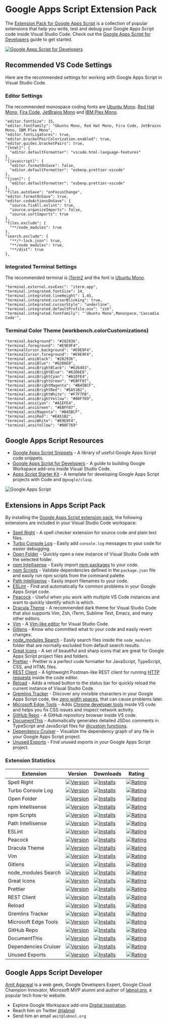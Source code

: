 # Google Apps Script Extension Pack

The [Extension Pack for Google Apps Script](https://marketplace.visualstudio.com/items?itemName=labnol.google-apps-script) is a collection of popular extensions that help you write, test and debug your Google Apps Script code inside Visual Studio Code. Check out the [Google Apps Script for Developers](https://www.labnol.org/internet/google-apps-script-developers/32305/) guide to get started.

[![Google Apps Script for Developers](https://i.imgur.com/6xdU6EO.png)](https://www.youtube.com/watch?v=KxdCIbeO4Uk)

## Recommended VS Code Settings

Here are the recommended settings for working with Google Apps Script in Visual Studio Code.

### Editor Settings

The recommended monospace coding fonts are [Ubuntu Mono](https://fonts.google.com/specimen/Ubuntu+Mono). [Red Hat Mono](https://fonts.google.com/specimen/Red+Hat+Mono), [Fira Code](https://fonts.google.com/specimen/Fira+Code), [JetBrains Mono](https://fonts.google.com/specimen/JetBrains+Mono) and [IBM Plex Mono](https://fonts.google.com/specimen/IBM+Plex+Mono).

```
"editor.fontSize": 15,
"editor.fontFamily": "Ubuntu Mono, Red Hat Mono, Fira Code, JetBrains Mono, IBM Plex Mono",
"editor.fontLigatures": true,
"editor.bracketPairColorization.enabled": true,
"editor.guides.bracketPairs": true,
"[html]": {
  "editor.defaultFormatter": "vscode.html-language-features"
},
"[javascript]": {
  "editor.formatOnSave": false,
  "editor.defaultFormatter": "esbenp.prettier-vscode"
},
"[json]": {
  "editor.defaultFormatter": "esbenp.prettier-vscode"
},
"files.autoSave": "onFocusChange",
"editor.formatOnSave": true,
"editor.codeActionsOnSave": {
  "source.fixAll.eslint": true,
  "source.organizeImports": false,
  "source.sortImports": true
},
"files.exclude": {
  "**/node_modules": true
},
"search.exclude": {
  "**/*-lock.json": true,
  "**/node_modules": true,
  "**/dist": true
},
```

### Integrated Terminal Settings

The recommended terminal is [iTerm2](https://iterm2.com/) and the font is [Ubuntu Mono](https://fonts.google.com/specimen/Ubuntu+Mono).

```
"terminal.external.osxExec": "iterm.app",
"terminal.integrated.fontSize": 14,
"terminal.integrated.lineHeight": 1.45,
"terminal.integrated.cursorBlinking": true,
"terminal.integrated.cursorStyle": "underline",
"terminal.integrated.defaultProfile.osx": "zsh",
"terminal.integrated.fontFamily": "'Ubuntu Mono',Monospace,'Cascadia Code'",
```

### Terminal Color Theme (workbench.colorCustomizations)

```
"terminal.background": "#282936",
"terminal.foreground": "#E9E9F4",
"terminalCursor.background": "#E9E9F4",
"terminalCursor.foreground": "#E9E9F4",
"terminal.ansiBlack": "#282936",
"terminal.ansiBlue": "#62D6E8",
"terminal.ansiBrightBlack": "#626483",
"terminal.ansiBrightBlue": "#62D6E8",
"terminal.ansiBrightCyan": "#A1EFE4",
"terminal.ansiBrightGreen": "#EBFF87",
"terminal.ansiBrightMagenta": "#B45BCF",
"terminal.ansiBrightRed": "#EA51B2",
"terminal.ansiBrightWhite": "#F7F7FB",
"terminal.ansiBrightYellow": "#00F769",
"terminal.ansiCyan": "#A1EFE4",
"terminal.ansiGreen": "#EBFF87",
"terminal.ansiMagenta": "#B45BCF",
"terminal.ansiRed": "#EA51B2",
"terminal.ansiWhite": "#E9E9F4",
"terminal.ansiYellow": "#00F769"
```

## Google Apps Script Resources

- [Google Apps Script Snippets](https://www.labnol.org/topic/google-apps-script) - A library of useful Google Apps Script code snippets.
- [Google Apps Script for Developers](https://www.youtube.com/watch?v=KxdCIbeO4Uk) - A guide to building Google Workspace add-ons inside Visual Studio Code.
- [Apps Script Starter Kit](https://github.com/labnol/apps-script-starter) - A template for developing Google Apps Script projects with Code and `@google/clasp`.

![Google Apps Script](https://i.imgur.com/pI8UfMB.png)

## Extensions in Apps Script Pack

By installing the [Google Apps Script extension pack](https://marketplace.visualstudio.com/items?itemName=labnol.google-apps-script), the following extensions are included in your Visual Studio Code workspace:

- [Spell Right](https://marketplace.visualstudio.com/items?itemName=ban.spellright) - A spell checker extension for source code and plain text files.
- [Turbo Console Log](https://marketplace.visualstudio.com/items?itemName=ChakrounAnas.turbo-console-log) - Easily add `console.log` messages to your code for easier debugging.
- [Open Folder](https://marketplace.visualstudio.com/items?itemName=chrisdias.vscode-opennewinstance) - Quickly open a new instance of Visual Studio Code with the selected folder.
- [npm Intellisense](https://marketplace.visualstudio.com/items?itemName=christian-kohler.npm-intellisense) - Easily import [npm packages](https://www.labnol.org/npm-command-tricks-210824) to your code.
- [npm Scripts](https://marketplace.visualstudio.com/items?itemName=eg2.vscode-npm-script) - Validate dependencies defined in the `package.json` file and easily run npm scripts from the command palette.
- [Path Intellisense](https://marketplace.visualstudio.com/items?itemName=christian-kohler.path-intellisense) - Easily import filenames to your code.
- [ESLint](https://marketplace.visualstudio.com/items?itemName=dbaeumer.vscode-eslint) - Find and automatically fix common problems in your Google Apps Script code.
- [Peacock](https://marketplace.visualstudio.com/items?itemName=johnpapa.vscode-peacock) - Useful when you work with multiple VS Code instances and want to quickly identify which is which.
- [Dracula Theme](https://marketplace.visualstudio.com/items?itemName=dracula-theme.theme-dracula) - A recommended dark theme for Visual Studio Code that also supports Vim, Zsh, iTerm, Sublime Text, Emacs, and many other editors.
- [Vim](https://marketplace.visualstudio.com/items?itemName=vscodevim.vim) - A [Vim-like editor](https://www.labnol.org/internet/learning-vim-for-beginners/28820/) for Visual Studio Code.
- [Gitlens](https://marketplace.visualstudio.com/items?itemName=eamodio.gitlens) - Know who committed what to your code and easily revert changes.
- [node_modules Search](https://marketplace.visualstudio.com/items?itemName=jasonnutter.search-node-modules) - Easily search files inside the `node_modules` folder that are normally excluded from default search results.
- [Great Icons](https://marketplace.visualstudio.com/items?itemName=emmanuelbeziat.vscode-great-icons) - A set of beautiful and sharp icons that are great for Google Apps Script project files and folders.
- [Prettier](https://marketplace.visualstudio.com/items?itemName=esbenp.prettier-vscode) - Prettier is a perfect code formatter for JavaScript, TypeScript, CSS, and HTML files.
- [REST Client](https://marketplace.visualstudio.com/items?itemName=humao.rest-client) - A lightweight Postman-like REST client for running [HTTP requests](https://www.labnol.org/apps/urlfetch.html) inside the code editor.
- [Reload](https://marketplace.visualstudio.com/items?itemName=natqe.reload) - Adds a reload button to the status bar for quickly reload the current instance of Visual Studio Code.
- [Gremlins Tracker](https://marketplace.visualstudio.com/items?itemName=nhoizey.gremlins) - Discover any invisible characters in your Google Apps Script code, like [zero width spaces](https://www.labnol.org/internet/twitter-auto-converts-links/20771/), that can cause problems later.
- [Microsoft Edge Tools](https://marketplace.visualstudio.com/items?itemName=ms-edgedevtools.vscode-edge-devtools) - Adds [Chrome developer tools](https://www.labnol.org/software/chrome-dev-tools-tutorial/28131/) inside VS code and helps you fix CSS issues and inspect network activity.
- [GitHub Repo](https://marketplace.visualstudio.com/items?itemName=github.remotehub) - A GitHub repository browser inside VS code.
- [DocumentThis](https://marketplace.visualstudio.com/items?itemName=oouo-diogo-perdigao.docthis) - Automatically generates detailed JSDoc comments in TypeScript and JavaScript files for [@custom functions](https://www.labnol.org/topic/formulas-and-functions/).
- [Dependency Cruiser](https://marketplace.visualstudio.com/items?itemName=juanallo.vscode-dependency-cruiser) - Visualize the dependency graph of any file in your Google Apps Script project.
- [Unused Exports](https://marketplace.visualstudio.com/items?itemName=iulian-radu-at.find-unused-exports) - Find unused exports in your Google Apps Script project.

### Extension Statistics

| Extension            | Version                                                                                                                                                                                                                                                    | Downloads                                                                                                                                                                                                                                                    | Rating                                                                                                                                                                                                                                                   |
| -------------------- | ---------------------------------------------------------------------------------------------------------------------------------------------------------------------------------------------------------------------------------------------------------- | ------------------------------------------------------------------------------------------------------------------------------------------------------------------------------------------------------------------------------------------------------------ | -------------------------------------------------------------------------------------------------------------------------------------------------------------------------------------------------------------------------------------------------------- |
| Spell Right          | [![Version](https://vsmarketplacebadge.apphb.com/version-short/ban.spellright.svg?color=blue&style=for-the-badge&logo=visual-studio-code)](https://marketplace.visualstudio.com/items?itemName=ban.spellright)                                             | [![Installs](https://vsmarketplacebadge.apphb.com/installs-short/ban.spellright.svg?color=blue&style=for-the-badge&logo=visual-studio-code)](https://marketplace.visualstudio.com/items?itemName=ban.spellright)                                             | [![Rating](https://vsmarketplacebadge.apphb.com/rating-short/ban.spellright.svg?color=blue&style=for-the-badge&logo=visual-studio-code)](https://marketplace.visualstudio.com/items?itemName=ban.spellright)                                             |
| Turbo Console Log    | [![Version](https://vsmarketplacebadge.apphb.com/version-short/ChakrounAnas.turbo-console-log.svg?color=blue&style=for-the-badge&logo=visual-studio-code)](https://marketplace.visualstudio.com/items?itemName=ChakrounAnas.turbo-console-log)             | [![Installs](https://vsmarketplacebadge.apphb.com/installs-short/ChakrounAnas.turbo-console-log.svg?color=blue&style=for-the-badge&logo=visual-studio-code)](https://marketplace.visualstudio.com/items?itemName=ChakrounAnas.turbo-console-log)             | [![Rating](https://vsmarketplacebadge.apphb.com/rating-short/ChakrounAnas.turbo-console-log.svg?color=blue&style=for-the-badge&logo=visual-studio-code)](https://marketplace.visualstudio.com/items?itemName=ChakrounAnas.turbo-console-log)             |
| Open Folder          | [![Version](https://vsmarketplacebadge.apphb.com/version-short/chrisdias.vscode-opennewinstance.svg?color=blue&style=for-the-badge&logo=visual-studio-code)](https://marketplace.visualstudio.com/items?itemName=chrisdias.vscode-opennewinstance)         | [![Installs](https://vsmarketplacebadge.apphb.com/installs-short/chrisdias.vscode-opennewinstance.svg?color=blue&style=for-the-badge&logo=visual-studio-code)](https://marketplace.visualstudio.com/items?itemName=chrisdias.vscode-opennewinstance)         | [![Rating](https://vsmarketplacebadge.apphb.com/rating-short/chrisdias.vscode-opennewinstance.svg?color=blue&style=for-the-badge&logo=visual-studio-code)](https://marketplace.visualstudio.com/items?itemName=chrisdias.vscode-opennewinstance)         |
| npm Intellisense     | [![Version](https://vsmarketplacebadge.apphb.com/version-short/christian-kohler.npm-intellisense.svg?color=blue&style=for-the-badge&logo=visual-studio-code)](https://marketplace.visualstudio.com/items?itemName=christian-kohler.npm-intellisense)       | [![Installs](https://vsmarketplacebadge.apphb.com/installs-short/christian-kohler.npm-intellisense.svg?color=blue&style=for-the-badge&logo=visual-studio-code)](https://marketplace.visualstudio.com/items?itemName=christian-kohler.npm-intellisense)       | [![Rating](https://vsmarketplacebadge.apphb.com/rating-short/christian-kohler.npm-intellisense.svg?color=blue&style=for-the-badge&logo=visual-studio-code)](https://marketplace.visualstudio.com/items?itemName=christian-kohler.npm-intellisense)       |
| npm Scripts          | [![Version](https://vsmarketplacebadge.apphb.com/version-short/eg2.vscode-npm-script.svg?color=blue&style=for-the-badge&logo=visual-studio-code)](https://marketplace.visualstudio.com/items?itemName=eg2.vscode-npm-script)                               | [![Installs](https://vsmarketplacebadge.apphb.com/installs-short/eg2.vscode-npm-script.svg?color=blue&style=for-the-badge&logo=visual-studio-code)](https://marketplace.visualstudio.com/items?itemName=eg2.vscode-npm-script)                               | [![Rating](https://vsmarketplacebadge.apphb.com/rating-short/eg2.vscode-npm-script.svg?color=blue&style=for-the-badge&logo=visual-studio-code)](https://marketplace.visualstudio.com/items?itemName=eg2.vscode-npm-script)                               |
| Path Intellisense    | [![Version](https://vsmarketplacebadge.apphb.com/version-short/christian-kohler.path-intellisense.svg?color=blue&style=for-the-badge&logo=visual-studio-code)](https://marketplace.visualstudio.com/items?itemName=christian-kohler.path-intellisense)     | [![Installs](https://vsmarketplacebadge.apphb.com/installs-short/christian-kohler.path-intellisense.svg?color=blue&style=for-the-badge&logo=visual-studio-code)](https://marketplace.visualstudio.com/items?itemName=christian-kohler.path-intellisense)     | [![Rating](https://vsmarketplacebadge.apphb.com/rating-short/christian-kohler.path-intellisense.svg?color=blue&style=for-the-badge&logo=visual-studio-code)](https://marketplace.visualstudio.com/items?itemName=christian-kohler.path-intellisense)     |
| ESLint               | [![Version](https://vsmarketplacebadge.apphb.com/version-short/dbaeumer.vscode-eslint.svg?color=blue&style=for-the-badge&logo=visual-studio-code)](https://marketplace.visualstudio.com/items?itemName=dbaeumer.vscode-eslint)                             | [![Installs](https://vsmarketplacebadge.apphb.com/installs-short/dbaeumer.vscode-eslint.svg?color=blue&style=for-the-badge&logo=visual-studio-code)](https://marketplace.visualstudio.com/items?itemName=dbaeumer.vscode-eslint)                             | [![Rating](https://vsmarketplacebadge.apphb.com/rating-short/dbaeumer.vscode-eslint.svg?color=blue&style=for-the-badge&logo=visual-studio-code)](https://marketplace.visualstudio.com/items?itemName=dbaeumer.vscode-eslint)                             |
| Peacock              | [![Version](https://vsmarketplacebadge.apphb.com/version-short/johnpapa.vscode-peacock.svg?color=blue&style=for-the-badge&logo=visual-studio-code)](https://marketplace.visualstudio.com/items?itemName=johnpapa.vscode-peacock)                           | [![Installs](https://vsmarketplacebadge.apphb.com/installs-short/johnpapa.vscode-peacock.svg?color=blue&style=for-the-badge&logo=visual-studio-code)](https://marketplace.visualstudio.com/items?itemName=johnpapa.vscode-peacock)                           | [![Rating](https://vsmarketplacebadge.apphb.com/rating-short/johnpapa.vscode-peacock.svg?color=blue&style=for-the-badge&logo=visual-studio-code)](https://marketplace.visualstudio.com/items?itemName=johnpapa.vscode-peacock)                           |
| Dracula Theme        | [![Version](https://vsmarketplacebadge.apphb.com/version-short/dracula-theme.theme-dracula.svg?color=blue&style=for-the-badge&logo=visual-studio-code)](https://marketplace.visualstudio.com/items?itemName=dracula-theme.theme-dracula)                   | [![Installs](https://vsmarketplacebadge.apphb.com/installs-short/dracula-theme.theme-dracula.svg?color=blue&style=for-the-badge&logo=visual-studio-code)](https://marketplace.visualstudio.com/items?itemName=dracula-theme.theme-dracula)                   | [![Rating](https://vsmarketplacebadge.apphb.com/rating-short/dracula-theme.theme-dracula.svg?color=blue&style=for-the-badge&logo=visual-studio-code)](https://marketplace.visualstudio.com/items?itemName=dracula-theme.theme-dracula)                   |
| Vim                  | [![Version](https://vsmarketplacebadge.apphb.com/version-short/vscodevim.vim.svg?color=blue&style=for-the-badge&logo=visual-studio-code)](https://marketplace.visualstudio.com/items?itemName=vscodevim.vim)                                               | [![Installs](https://vsmarketplacebadge.apphb.com/installs-short/vscodevim.vim.svg?color=blue&style=for-the-badge&logo=visual-studio-code)](https://marketplace.visualstudio.com/items?itemName=vscodevim.vim)                                               | [![Rating](https://vsmarketplacebadge.apphb.com/rating-short/vscodevim.vim.svg?color=blue&style=for-the-badge&logo=visual-studio-code)](https://marketplace.visualstudio.com/items?itemName=vscodevim.vim)                                               |
| Gitlens              | [![Version](https://vsmarketplacebadge.apphb.com/version-short/eamodio.gitlens.svg?color=blue&style=for-the-badge&logo=visual-studio-code)](https://marketplace.visualstudio.com/items?itemName=eamodio.gitlens)                                           | [![Installs](https://vsmarketplacebadge.apphb.com/installs-short/eamodio.gitlens.svg?color=blue&style=for-the-badge&logo=visual-studio-code)](https://marketplace.visualstudio.com/items?itemName=eamodio.gitlens)                                           | [![Rating](https://vsmarketplacebadge.apphb.com/rating-short/eamodio.gitlens.svg?color=blue&style=for-the-badge&logo=visual-studio-code)](https://marketplace.visualstudio.com/items?itemName=eamodio.gitlens)                                           |
| node_modules Search  | [![Version](https://vsmarketplacebadge.apphb.com/version-short/jasonnutter.search-node-modules.svg?color=blue&style=for-the-badge&logo=visual-studio-code)](https://marketplace.visualstudio.com/items?itemName=jasonnutter.search-node-modules)           | [![Installs](https://vsmarketplacebadge.apphb.com/installs-short/jasonnutter.search-node-modules.svg?color=blue&style=for-the-badge&logo=visual-studio-code)](https://marketplace.visualstudio.com/items?itemName=jasonnutter.search-node-modules)           | [![Rating](https://vsmarketplacebadge.apphb.com/rating-short/jasonnutter.search-node-modules.svg?color=blue&style=for-the-badge&logo=visual-studio-code)](https://marketplace.visualstudio.com/items?itemName=jasonnutter.search-node-modules)           |
| Great Icons          | [![Version](https://vsmarketplacebadge.apphb.com/version-short/emmanuelbeziat.vscode-great-icons.svg?color=blue&style=for-the-badge&logo=visual-studio-code)](https://marketplace.visualstudio.com/items?itemName=emmanuelbeziat.vscode-great-icons)       | [![Installs](https://vsmarketplacebadge.apphb.com/installs-short/emmanuelbeziat.vscode-great-icons.svg?color=blue&style=for-the-badge&logo=visual-studio-code)](https://marketplace.visualstudio.com/items?itemName=emmanuelbeziat.vscode-great-icons)       | [![Rating](https://vsmarketplacebadge.apphb.com/rating-short/emmanuelbeziat.vscode-great-icons.svg?color=blue&style=for-the-badge&logo=visual-studio-code)](https://marketplace.visualstudio.com/items?itemName=emmanuelbeziat.vscode-great-icons)       |
| Prettier             | [![Version](https://vsmarketplacebadge.apphb.com/version-short/esbenp.prettier-vscode.svg?color=blue&style=for-the-badge&logo=visual-studio-code)](https://marketplace.visualstudio.com/items?itemName=esbenp.prettier-vscode)                             | [![Installs](https://vsmarketplacebadge.apphb.com/installs-short/esbenp.prettier-vscode.svg?color=blue&style=for-the-badge&logo=visual-studio-code)](https://marketplace.visualstudio.com/items?itemName=esbenp.prettier-vscode)                             | [![Rating](https://vsmarketplacebadge.apphb.com/rating-short/esbenp.prettier-vscode.svg?color=blue&style=for-the-badge&logo=visual-studio-code)](https://marketplace.visualstudio.com/items?itemName=esbenp.prettier-vscode)                             |
| REST Client          | [![Version](https://vsmarketplacebadge.apphb.com/version-short/humao.rest-client.svg?color=blue&style=for-the-badge&logo=visual-studio-code)](https://marketplace.visualstudio.com/items?itemName=humao.rest-client)                                       | [![Installs](https://vsmarketplacebadge.apphb.com/installs-short/humao.rest-client.svg?color=blue&style=for-the-badge&logo=visual-studio-code)](https://marketplace.visualstudio.com/items?itemName=humao.rest-client)                                       | [![Rating](https://vsmarketplacebadge.apphb.com/rating-short/humao.rest-client.svg?color=blue&style=for-the-badge&logo=visual-studio-code)](https://marketplace.visualstudio.com/items?itemName=humao.rest-client)                                       |
| Reload               | [![Version](https://vsmarketplacebadge.apphb.com/version-short/natqe.reload.svg?color=blue&style=for-the-badge&logo=visual-studio-code)](https://marketplace.visualstudio.com/items?itemName=natqe.reload)                                                 | [![Installs](https://vsmarketplacebadge.apphb.com/installs-short/natqe.reload.svg?color=blue&style=for-the-badge&logo=visual-studio-code)](https://marketplace.visualstudio.com/items?itemName=natqe.reload)                                                 | [![Rating](https://vsmarketplacebadge.apphb.com/rating-short/natqe.reload.svg?color=blue&style=for-the-badge&logo=visual-studio-code)](https://marketplace.visualstudio.com/items?itemName=natqe.reload)                                                 |
| Gremlins Tracker     | [![Version](https://vsmarketplacebadge.apphb.com/version-short/nhoizey.gremlins.svg?color=blue&style=for-the-badge&logo=visual-studio-code)](https://marketplace.visualstudio.com/items?itemName=nhoizey.gremlins)                                         | [![Installs](https://vsmarketplacebadge.apphb.com/installs-short/nhoizey.gremlins.svg?color=blue&style=for-the-badge&logo=visual-studio-code)](https://marketplace.visualstudio.com/items?itemName=nhoizey.gremlins)                                         | [![Rating](https://vsmarketplacebadge.apphb.com/rating-short/nhoizey.gremlins.svg?color=blue&style=for-the-badge&logo=visual-studio-code)](https://marketplace.visualstudio.com/items?itemName=nhoizey.gremlins)                                         |
| Microsoft Edge Tools | [![Version](https://vsmarketplacebadge.apphb.com/version-short/ms-edgedevtools.vscode-edge-devtools.svg?color=blue&style=for-the-badge&logo=visual-studio-code)](https://marketplace.visualstudio.com/items?itemName=ms-edgedevtools.vscode-edge-devtools) | [![Installs](https://vsmarketplacebadge.apphb.com/installs-short/ms-edgedevtools.vscode-edge-devtools.svg?color=blue&style=for-the-badge&logo=visual-studio-code)](https://marketplace.visualstudio.com/items?itemName=ms-edgedevtools.vscode-edge-devtools) | [![Rating](https://vsmarketplacebadge.apphb.com/rating-short/ms-edgedevtools.vscode-edge-devtools.svg?color=blue&style=for-the-badge&logo=visual-studio-code)](https://marketplace.visualstudio.com/items?itemName=ms-edgedevtools.vscode-edge-devtools) |
| GitHub Repo          | [![Version](https://vsmarketplacebadge.apphb.com/version-short/github.remotehub.svg?color=blue&style=for-the-badge&logo=visual-studio-code)](https://marketplace.visualstudio.com/items?itemName=github.remotehub)                                         | [![Installs](https://vsmarketplacebadge.apphb.com/installs-short/github.remotehub.svg?color=blue&style=for-the-badge&logo=visual-studio-code)](https://marketplace.visualstudio.com/items?itemName=github.remotehub)                                         | [![Rating](https://vsmarketplacebadge.apphb.com/rating-short/github.remotehub.svg?color=blue&style=for-the-badge&logo=visual-studio-code)](https://marketplace.visualstudio.com/items?itemName=github.remotehub)                                         |
| DocumentThis         | [![Version](https://vsmarketplacebadge.apphb.com/version-short/oouo-diogo-perdigao.docthis.svg?color=blue&style=for-the-badge&logo=visual-studio-code)](https://marketplace.visualstudio.com/items?itemName=oouo-diogo-perdigao.docthis)                   | [![Installs](https://vsmarketplacebadge.apphb.com/installs-short/oouo-diogo-perdigao.docthis.svg?color=blue&style=for-the-badge&logo=visual-studio-code)](https://marketplace.visualstudio.com/items?itemName=oouo-diogo-perdigao.docthis)                   | [![Rating](https://vsmarketplacebadge.apphb.com/rating-short/oouo-diogo-perdigao.docthis.svg?color=blue&style=for-the-badge&logo=visual-studio-code)](https://marketplace.visualstudio.com/items?itemName=oouo-diogo-perdigao.docthis)                   |
| Dependencies Cruiser | [![Version](https://vsmarketplacebadge.apphb.com/version-short/juanallo.vscode-dependency-cruiser.svg?color=blue&style=for-the-badge&logo=visual-studio-code)](https://marketplace.visualstudio.com/items?itemName=juanallo.vscode-dependency-cruiser)     | [![Installs](https://vsmarketplacebadge.apphb.com/installs-short/juanallo.vscode-dependency-cruiser.svg?color=blue&style=for-the-badge&logo=visual-studio-code)](https://marketplace.visualstudio.com/items?itemName=juanallo.vscode-dependency-cruiser)     | [![Rating](https://vsmarketplacebadge.apphb.com/rating-short/juanallo.vscode-dependency-cruiser.svg?color=blue&style=for-the-badge&logo=visual-studio-code)](https://marketplace.visualstudio.com/items?itemName=juanallo.vscode-dependency-cruiser)     |
| Unused Exports       | [![Version](https://vsmarketplacebadge.apphb.com/version-short/iulian-radu-at.find-unused-exports.svg?color=blue&style=for-the-badge&logo=visual-studio-code)](https://marketplace.visualstudio.com/items?itemName=iulian-radu-at.find-unused-exports)     | [![Installs](https://vsmarketplacebadge.apphb.com/installs-short/iulian-radu-at.find-unused-exports.svg?color=blue&style=for-the-badge&logo=visual-studio-code)](https://marketplace.visualstudio.com/items?itemName=iulian-radu-at.find-unused-exports)     | [![Rating](https://vsmarketplacebadge.apphb.com/rating-short/iulian-radu-at.find-unused-exports.svg?color=blue&style=for-the-badge&logo=visual-studio-code)](https://marketplace.visualstudio.com/items?itemName=iulian-radu-at.find-unused-exports)     |

## Google Apps Script Developer

[Amit Agarwal](https://www.labnol.org/about) is a web geek, Google Developers Expert, Google Cloud Champion Innovator, Microsoft MVP alumni and author of [labnol.org](https://www.labnol.org/), a popular tech how-to website.

- Explore Google Workspace add-ons [Digital Inspiration](https://digitalinspiration.com/).
- Reach him on Twitter [@labnol](https://twitter.com/labnol)
- Send him an email `amit@labnol.org`

